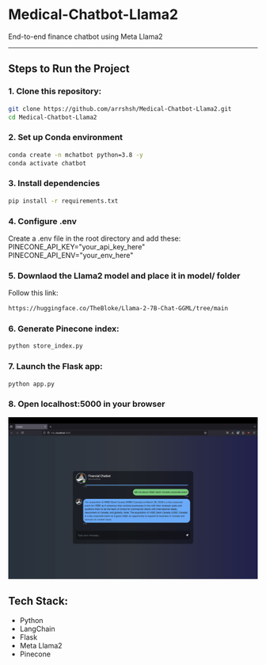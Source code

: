 # Medical-Chatbot-Llama2  
End-to-end finance chatbot using Meta Llama2  

---

## Steps to Run the Project  

### 1. Clone this repository:  
```bash
git clone https://github.com/arrshsh/Medical-Chatbot-Llama2.git
cd Medical-Chatbot-Llama2
```

### 2. Set up Conda environment
```bash
conda create -n mchatbot python=3.8 -y
conda activate chatbot
```

### 3. Install dependencies
```bash
pip install -r requirements.txt
```

### 4. Configure .env
Create a .env file in the root directory and add these:
PINECONE_API_KEY="your_api_key_here"
PINECONE_API_ENV="your_env_here"

### 5. Downlaod the Llama2 model and place it in model/ folder
Follow this link: 
```bash 
https://huggingface.co/TheBloke/Llama-2-7B-Chat-GGML/tree/main
```

### 6. Generate Pinecone index:
```bash
python store_index.py
```

### 7. Launch the Flask app:
```bash
python app.py
```

### 8. Open localhost:5000 in your browser

![Landing Page](final/final_page.png)  

## Tech Stack:
- Python
- LangChain
- Flask
- Meta Llama2
- Pinecone
